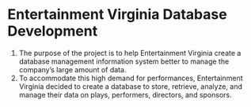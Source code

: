 # Entertainment Virginia Database Development
1. The purpose of the project is to help Entertainment Virginia create a database management information system better to manage the company’s large amount of data.
2. To accommodate this high demand for performances, Entertainment Virginia decided to create a database to store, retrieve, analyze, and manage their data on plays, performers, directors, and sponsors.
